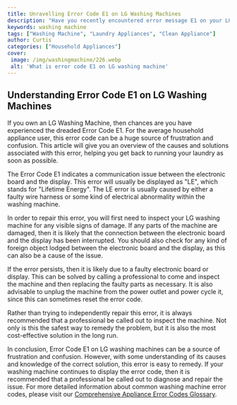 ```yaml
---
title: Unravelling Error Code E1 on LG Washing Machines
description: "Have you recently encountered error message E1 on your LG washing machine Our blog post provides a comprehensive guide on understanding and troubleshooting the issue quickly and easily"
keywords: washing machine
tags: ["Washing Machine", "Laundry Appliances", "Clean Appliance"]
author: Curtis
categories: ["Household Appliances"]
cover: 
 image: /img/washingmachine/226.webp
 alt: 'What is error code E1 on LG washing machine'
---
```

## Understanding Error Code E1 on LG Washing Machines

If you own an LG Washing Machine, then chances are you have experienced the dreaded Error Code E1. For the average household appliance user, this error code can be a huge source of frustration and confusion. This article will give you an overview of the causes and solutions associated with this error, helping you get back to running your laundry as soon as possible.

The Error Code E1 indicates a communication issue between the electronic board and the display. This error will usually be displayed as "LE", which stands for "Lifetime Energy". The LE error is usually caused by either a faulty wire harness or some kind of electrical abnormality within the washing machine.

In order to repair this error, you will first need to inspect your LG washing machine for any visible signs of damage. If any parts of the machine are damaged, then it is likely that the connection between the electronic board and the display has been interrupted. You should also check for any kind of foreign object lodged between the electronic board and the display, as this can also be a cause of the issue.

If the error persists, then it is likely due to a faulty electronic board or display. This can be solved by calling a professional to come and inspect the machine and then replacing the faulty parts as necessary. It is also advisable to unplug the machine from the power outlet and power cycle it, since this can sometimes reset the error code.

Rather than trying to independently repair this error, it is always recommended that a professional be called out to inspect the machine. Not only is this the safest way to remedy the problem, but it is also the most cost-effective solution in the long run. 

In conclusion, Error Code E1 on LG washing machines can be a source of frustration and confusion. However, with some understanding of its causes and knowledge of the correct solution, this error is easy to remedy. If your washing machine continues to display the error code, then it is recommended that a professional be called out to diagnose and repair the issue. For more detailed information about common washing machine error codes, please visit our [Comprehensive Appliance Error Codes Glossary](./error-codes/).
